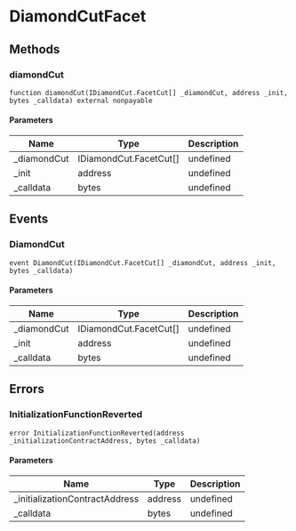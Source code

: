 # DiamondCutFacet









## Methods

### diamondCut

```solidity
function diamondCut(IDiamondCut.FacetCut[] _diamondCut, address _init, bytes _calldata) external nonpayable
```





#### Parameters

| Name | Type | Description |
|---|---|---|
| _diamondCut | IDiamondCut.FacetCut[] | undefined |
| _init | address | undefined |
| _calldata | bytes | undefined |



## Events

### DiamondCut

```solidity
event DiamondCut(IDiamondCut.FacetCut[] _diamondCut, address _init, bytes _calldata)
```





#### Parameters

| Name | Type | Description |
|---|---|---|
| _diamondCut  | IDiamondCut.FacetCut[] | undefined |
| _init  | address | undefined |
| _calldata  | bytes | undefined |



## Errors

### InitializationFunctionReverted

```solidity
error InitializationFunctionReverted(address _initializationContractAddress, bytes _calldata)
```





#### Parameters

| Name | Type | Description |
|---|---|---|
| _initializationContractAddress | address | undefined |
| _calldata | bytes | undefined |


